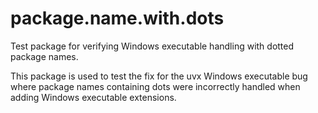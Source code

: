 # package.name.with.dots

Test package for verifying Windows executable handling with dotted package names.

This package is used to test the fix for the uvx Windows executable bug where package names
containing dots were incorrectly handled when adding Windows executable extensions.
